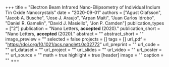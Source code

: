 +++
title = "Electron Beam Infrared Nano-Ellipsometry of Individual Indium Tin Oxide Nanocrystals"
date = "2020-09-01"
authors = ["Agust Olafsson", "Jacob A. Busche", "Jose J. Araujo", "Arpan Maiti", "Juan Carlos Idrobo", "Daniel R. Gamelin", "David J. Masiello", "Jon P. Camden"]
publication_types = ["2"]
publication = "Nano Letters, **accepted** (2020)."
publication_short = "Nano Letters, **accepted** (2020)."
abstract = ""
abstract_short = ""
image_preview = ""
selected = false
projects = []
tags = []
url_pdf = "https://doi.org/10.1021/acs.nanolett.0c02772"
url_preprint = ""
url_code = ""
url_dataset = ""
url_project = ""
url_slides = ""
url_video = ""
url_poster = ""
url_source = ""
math = true
highlight = true
[header]
image = ""
caption = ""
+++
